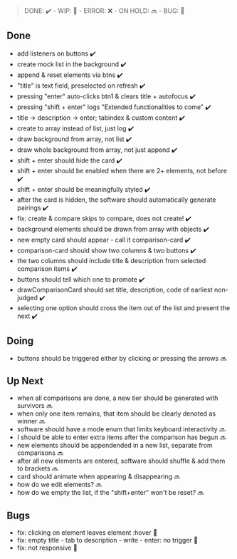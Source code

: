 > DONE: ✔️ - WIP: 💬 - ERROR: ❌ - ON HOLD: 🔜 - BUG: 🐛

## Done

- add listeners on buttons ✔️
- create mock list in the background ✔️
- append & reset elements via btns ✔️
- "title" is text field, preselected on refresh ✔️
- pressing "enter" auto-clicks btn1 & clears title + autofocus ✔️
- pressing "shift + enter" logs "Extended functionalities to come" ✔️
- title -> description -> enter; tabindex & custom content ✔️
- create to array instead of list, just log ✔️
- draw background from array, not list ✔️
- draw whole background from array, not just append ✔️
- shift + enter should hide the card ✔️
- shift + enter should be enabled when there are 2+ elements, not before ✔️
- shift + enter should be meaningfully styled ✔️
- after the card is hidden, the software should automatically generate pairings ✔️
- fix: create & compare skips to compare, does not create! ✔️
- background elements should be drawn from array with objects ✔️
- new empty card should appear - call it comparison-card ✔️
- comparison-card should show two columns & two buttons ✔️
- the two columns should include title & description from selected comparison items ✔️
- buttons should tell which one to promote ✔️
- drawComparisonCard should set title, description, code of earliest non-judged ✔️
- selecting one option should cross the item out of the list and present the next ✔️

## Doing

- buttons should be triggered either by clicking or pressing the arrows 🔜

## Up Next

- when all comparisons are done, a new tier should be generated with survivors 🔜
- when only one item remains, that item should be clearly denoted as winner 🔜
- software should have a mode enum that limits keyboard interactivity 🔜
- I should be able to enter extra items after the comparison has begun 🔜
- new elements should be appendended in a new list, separate from comparisons 🔜
- after all new elements are entered, software should shuffle & add them to brackets 🔜
- card should animate when appearing & disappearing 🔜
- how do we edit elements? 🔜
- how do we empty the list, if the "shift+enter" won't be reset? 🔜

## Bugs

- fix: clicking on element leaves element :hover 🐛
- fix: empty title - tab to description - write - enter: no trigger 🐛
- fix: not responsive 🐛

